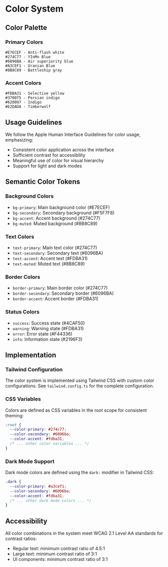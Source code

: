 # Color System

## Color Palette

### Primary Colors

```
#E7ECEF - Anti-flash white
#274C77 - YInMn Blue
#6096BA - Air superiority blue
#A3CEF1 - Uranian Blue
#8B8C89 - Battleship gray
```

### Accent Colors

```
#FDBA31 - Selective yellow
#370075 - Persian indigo
#620097 - Indigo
#E2DADA - Timberwolf
```

## Usage Guidelines

We follow the Apple Human Interface Guidelines for color usage, emphasizing:

- Consistent color application across the interface
- Sufficient contrast for accessibility
- Meaningful use of color for visual hierarchy
- Support for light and dark modes

## Semantic Color Tokens

### Background Colors

- `bg-primary`: Main background color (#E7ECEF)
- `bg-secondary`: Secondary background (#F5F7F8)
- `bg-accent`: Accent background (#274C77)
- `bg-muted`: Muted background (#8B8C89)

### Text Colors

- `text-primary`: Main text color (#274C77)
- `text-secondary`: Secondary text (#6096BA)
- `text-accent`: Accent text (#FDBA31)
- `text-muted`: Muted text (#8B8C89)

### Border Colors

- `border-primary`: Main border color (#274C77)
- `border-secondary`: Secondary border (#6096BA)
- `border-accent`: Accent border (#FDBA31)

### Status Colors

- `success`: Success state (#4CAF50)
- `warning`: Warning state (#FDBA31)
- `error`: Error state (#F44336)
- `info`: Information state (#2196F3)

## Implementation

### Tailwind Configuration

The color system is implemented using Tailwind CSS with custom color configurations. See `tailwind.config.ts` for the complete configuration.

### CSS Variables

Colors are defined as CSS variables in the root scope for consistent theming:

```css
:root {
  --color-primary: #274c77;
  --color-secondary: #6096ba;
  --color-accent: #fdba31;
  /* ... other color variables ... */
}
```

### Dark Mode Support

Dark mode colors are defined using the `dark:` modifier in Tailwind CSS:

```css
.dark {
  --color-primary: #a3cef1;
  --color-secondary: #6096ba;
  --color-accent: #fdba31;
  /* ... other dark mode colors ... */
}
```

## Accessibility

All color combinations in the system meet WCAG 2.1 Level AA standards for contrast ratios:

- Regular text: minimum contrast ratio of 4.5:1
- Large text: minimum contrast ratio of 3:1
- UI components: minimum contrast ratio of 3:1
